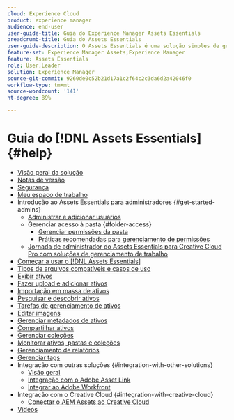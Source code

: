 ```yaml
---
cloud: Experience Cloud
product: experience manager
audience: end-user
user-guide-title: Guia do Experience Manager Assets Essentials
breadcrumb-title: Guia do Assets Essentials
user-guide-description: O Assets Essentials é uma solução simples de gerenciamento de ativos que funciona em outros aplicativos da Experience Cloud.
feature-set: Experience Manager Assets,Experience Manager
feature: Assets Essentials
role: User,Leader
solution: Experience Manager
source-git-commit: 9260de0c52b21d17a1c2f64c2c3da6d2a42046f0
workflow-type: tm+mt
source-wordcount: '141'
ht-degree: 89%

---
```



# Guia do [!DNL Assets Essentials] {#help}

+ [Visão geral da solução](introduction.md)
+ [Notas de versão](release-notes.md)
+ [Segurança](security-overview.md)
+ [Meu espaço de trabalho](my-workspace.md)
+ Introdução ao Assets Essentials para administradores {#get-started-admins}
   + [Administrar e adicionar usuários](deploy-administer.md)
   + Gerenciar acesso à pasta {#folder-access}
      + [Gerenciar permissões da pasta](manage-permissions.md)
      + [Práticas recomendadas para gerenciamento de permissões](permission-management-best-practices.md)
   + [Jornada de administrador do Assets Essentials para Creative Cloud Pro com soluções de gerenciamento de trabalho](assets-essentials-cc-pro-work-management-admin-journey.md)
+ [Começar a usar o  [!DNL Assets Essentials]](get-started.md)
+ [Tipos de arquivos compatíveis e casos de uso](supported-file-formats.md)
+ [Exibir ativos](navigate-view.md)
+ [Fazer upload e adicionar ativos](add-delete.md)
+ [Importação em massa de ativos](bulk-import-assets-view.md)
+ [Pesquisar e descobrir ativos](search.md)
+ [Tarefas de gerenciamento de ativos](manage-organize.md)
+ [Editar imagens](edit-images.md)
+ [Gerenciar metadados de ativos](metadata.md)
+ [Compartilhar ativos](share-links-for-assets.md)
+ [Gerenciar coleções](manage-collections.md)
+ [Monitorar ativos, pastas e coleções](manage-notifications.md)
+ [Gerenciamento de relatórios](manage-reports.md)
+ [Gerenciar tags](tagging-management.md)
+ Integração com outras soluções {#integration-with-other-solutions}
   + [Visão geral](integration.md)
   + [Integração com o Adobe Asset Link](integrate-with-creative-cloud.md)
   + [Integrar ao Adobe Workfront](integrate-with-workfront.md)
+ Integração com o Creative Cloud {#integration-with-creative-cloud}
   + [Conectar o AEM Assets ao Creative Cloud](connect-assets-with-creative-cloud.md)
+ [Vídeos](https://experienceleague.adobe.com/docs/experience-manager-learn/assets-essentials/overview.html?lang=pt-BR)
